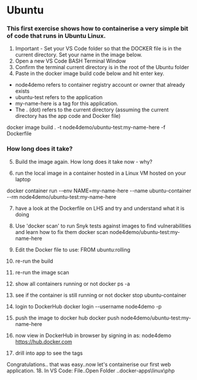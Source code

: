 # Ubuntu

### This first exercise shows how to containerise a very simple bit of code that runs in Ubuntu Linux. 

1. Important - Set your VS Code folder so that the DOCKER file is in the current directory. Set your name in the image below.
2. Open a new VS Code BASH Terminal Window  
3. Confirm the terminal current directory is in the root of the Ubuntu folder
4. Paste in the docker image build code below and hit enter key.
- node4demo refers to container registry account or owner that already exists
- ubuntu-test refers to the application 
- my-name-here is a tag for this application. 
- The . (dot) refers to the current directory (assuming the current directory has the app code and Docker file)

docker image build . -t node4demo/ubuntu-test:my-name-here -f Dockerfile

### How long does it take?

5. Build the image again. How long does it take now - why?

6. run the local image in a container hosted in a Linux VM hosted on your laptop

docker container run --env NAME=my-name-here --name ubuntu-container --rm  node4demo/ubuntu-test:my-name-here 

7. have a look at the Dockerfile on LHS and try and understand what it is doing

8. Use 'docker scan' to run Snyk tests against images to find vulnerabilities and learn how to fix them
docker scan node4demo/ubuntu-test:my-name-here

9. Edit the Docker file to use: FROM ubuntu:rolling 
10. re-run the build
11. re-run the image scan 

12. show all containers running or not
docker ps -a

13. see if the container is still running or not
docker stop ubuntu-container 

14. login to DockerHub
docker login --username node4demo -p <password>

15. push the image to docker hub
docker push node4demo/ubuntu-test:my-name-here

16. now view in DockerHub in browser by signing in as: node4demo 
https://hub.docker.com

17. drill into app to see the tags

Congratulations.. that was easy..now let's containerise our first web application.
18. In VS Code: File..Open Folder ..docker-apps\linux\php